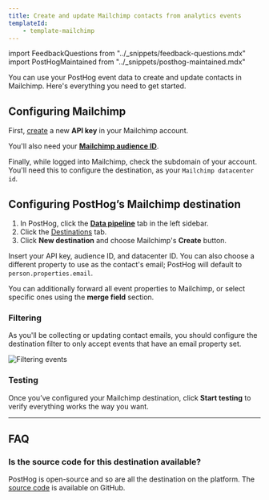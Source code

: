 ```yaml
---
title: Create and update Mailchimp contacts from analytics events
templateId:
    - template-mailchimp
---
```


import FeedbackQuestions from "../_snippets/feedback-questions.mdx"
import PostHogMaintained from "../_snippets/posthog-maintained.mdx"

You can use your PostHog event data to create and update contacts in Mailchimp. Here's everything you need to get started.


## Configuring Mailchimp

First, [create](https://mailchimp.com/help/about-api-keys/) a new **API key** in your Mailchimp account.

You'll also need your **[Mailchimp audience ID](https://mailchimp.com/help/find-audience-id/)**.

Finally, while logged into Mailchimp, check the subdomain of your account. You'll need this to configure the destination, as your `Mailchimp datacenter id`.

## Configuring PostHog’s Mailchimp destination

1. In PostHog, click the **[Data pipeline](https://us.posthog.com/pipeline/overview)** tab in the left sidebar.
2. Click the [Destinations](https://us.posthog.com/pipeline/destinations?search=mailchimp) tab.
3. Click **New destination** and choose Mailchimp's **Create** button.

Insert your API key, audience ID, and datacenter ID. You can also choose a different property to use as the contact's email; PostHog will default to `person.properties.email`.

You can additionally forward all event properties to Mailchimp, or select specific ones using the **merge field** section.

<HideOnCDPIndex>

### Filtering

As you'll be collecting or updating contact emails, you should configure the destination filter to only accept events that have an email property set.

![Filtering events](https://res.cloudinary.com/dmukukwp6/image/upload/filter_person_email_86c1d7a350.png)

### Testing

Once you’ve configured your Mailchimp destination, click **Start testing** to verify everything works the way you want.

***

<TemplateParameters />

## FAQ

### Is the source code for this destination available?

PostHog is open-source and so are all the destination on the platform. The [source code](https://github.com/PostHog/posthog/blob/master/posthog/cdp/templates/mailchimp/template_mailchimp.py) is available on GitHub.

<PostHogMaintained />

<FeedbackQuestions />

</HideOnCDPIndex>
